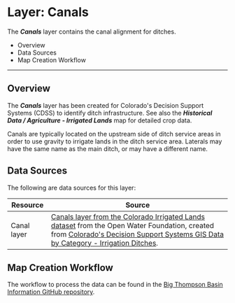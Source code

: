 # Layer: Canals #

The ***Canals*** layer contains the canal alignment for ditches.

*   Overview
*   Data Sources
*   Map Creation Workflow

---

## Overview

The ***Canals*** layer has been created for Colorado's Decision Support Systems (CDSS)
to identify ditch infrastructure.
See also the ***Historical Data / Agriculture - Irrigated Lands*** map for detailed crop data.

Canals are typically located on the upstream side of ditch service areas in order
to use gravity to irrigate lands in the ditch service area.
Laterals may have the same name as the main ditch, or may have a different name.

## Data Sources

The following are data sources for this layer:

| **Resource** | **Source** |
| -- | -- |
| Canal layer | [Canals layer from the Colorado Irrigated Lands dataset](http://data.openwaterfoundation.org/state/co/dwr/irrigated-lands/) from the Open Water Foundation, created from [Colorado's Decision Support Systems GIS Data by Category - Irrigation Ditches](https://www.colorado.gov/pacific/cdss/gis-data-category). |

## Map Creation Workflow

The workflow to process the data can be found in the
[Big Thompson Basin Information GitHub repository](https://github.com/OpenWaterFoundation/owf-infomapper-big-thompson/tree/master/workflow/BasinEntities/Agriculture-Ditches).
